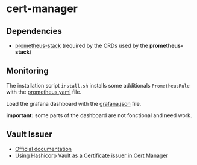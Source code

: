 # cert-manager
## Dependencies
* [prometheus-stack](/argocd/prometheus-stack/prometheus-stack.yaml) (required by the CRDs used by the **prometheus-stack**)

## Monitoring
The installation script `install.sh` installs some additionals `PrometheusRule` with the [prometheus.yaml](/argocd/cert-manager/prometheus.yaml) file.

Load the grafana dashboard with the [grafana.json](/argocd/cert-manager/grafana.json) file.

**important:** some parts of the dashboard are not fonctional and need work.

## Vault Issuer
* [Official documentation](https://cert-manager.io/docs/configuration/vault/)
* [Using Hashicorp Vault as a Certificate issuer in Cert Manager](https://medium.com/nerd-for-tech/using-hashicorp-vault-as-a-certificate-issuer-in-cert-manager-9e19d7239d3d)